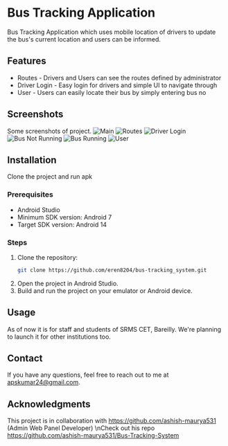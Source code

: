 # Bus Tracking Application

Bus Tracking Application which uses mobile location of drivers to update the bus's current location and users can be informed.

## Features

- Routes - Drivers and Users can see the routes defined by administrator
- Driver Login - Easy login for drivers and simple UI to navigate through
- User - Users can easily locate their bus by simply entering bus no

## Screenshots

Some screenshots of project.
![Main](app/src/main/res/scrnsht/1.png)
![Routes](app/src/main/res/scrnsht/2.png)
![Driver Login](app/src/main/res/scrnsht/3.png)
![Bus Not Running](app/src/main/res/scrnsht/4.png)
![Bus Running](app/src/main/res/scrnsht/5.png)
![User](app/src/main/res/scrnsht/6.png)

## Installation
Clone the project and run apk

### Prerequisites

- Android Studio
- Minimum SDK version: Android 7
- Target SDK version: Android 14

### Steps

1. Clone the repository:
    ```bash
    git clone https://github.com/eren8204/bus-tracking_system.git
    ```
2. Open the project in Android Studio.
3. Build and run the project on your emulator or Android device.

## Usage

As of now it is for staff and students of SRMS CET, Bareilly. We're planning to launch it for other institutions too.

## Contact
If you have any questions, feel free to reach out to me at apskumar24@gmail.com.

## Acknowledgments
This project is in collaboration with https://github.com/ashish-maurya531 (Admin Web Panel Developer)
\nCheck out his repo https://github.com/ashish-maurya531/Bus-Tracking-System

